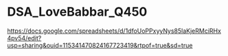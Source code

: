 # DSA_LoveBabbar_Q450
https://docs.google.com/spreadsheets/d/1dfoUoPPxyyNys85laKjeRMciRHx4pv54/edit?usp=sharing&ouid=115341470824167723419&rtpof=true&sd=true
